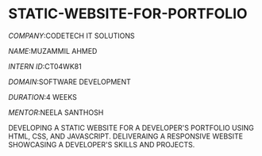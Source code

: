 # STATIC-WEBSITE-FOR-PORTFOLIO

*COMPANY*:CODETECH IT SOLUTIONS

*NAME*:MUZAMMIL AHMED

*INTERN ID*:CT04WK81

*DOMAIN*:SOFTWARE DEVELOPMENT

*DURATION*:4 WEEKS

*MENTOR*:NEELA SANTHOSH

DEVELOPING A STATIC WEBSITE FOR A DEVELOPER'S PORTFOLIO USING HTML, CSS, AND JAVASCRIPT. DELIVERAING A RESPONSIVE WEBSITE SHOWCASING A DEVELOPER'S SKILLS AND PROJECTS.
